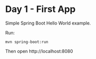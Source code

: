 # Day 1 - First App

Simple Spring Boot Hello World example.

Run:

```
mvn spring-boot:run
```

Then open http://localhost:8080
